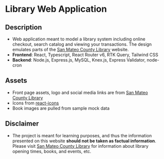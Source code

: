 # Library Web Application 

## Description
* Web application meant to model a library system including online checkout, search catalog and viewing your transactions. The design emulates parts of the [San Mateo County Library](https://www.smcl.org) website.
* **Frontend**: React, Typescript, React Router v6, RTK Query, Tailwind CSS
* **Backend**: Node.js, Express.js, MySQL, Knex.js, Express Validator, node-cron

## Assets

* Front page assets, logo and social media links are from [San Mateo County Library](https://www.smcl.org)
* Icons from [react-icons](https://react-icons.github.io/react-icons/)
* Book images are pulled from sample mock data

## Disclaimer
* The project is meant for learning purposes, and thus the information presented on this website **should not be taken as factual information**. Please visit [San Mateo County Library](https://www.smcl.org) for information about library opening times, books, and events, etc.
